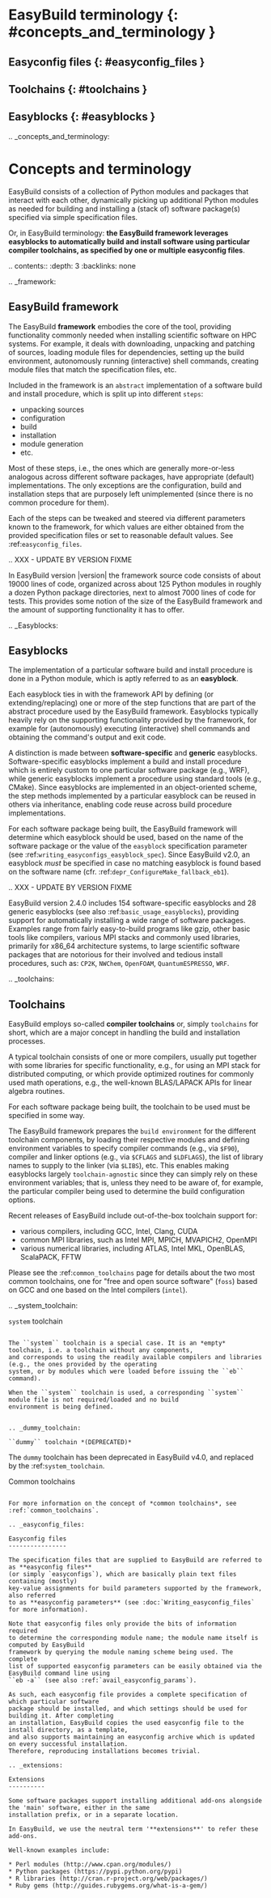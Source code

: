 # EasyBuild terminology {: #concepts_and_terminology }

## Easyconfig files {: #easyconfig_files }

## Toolchains {: #toolchains }

## Easyblocks {: #easyblocks }

.. _concepts_and_terminology:

Concepts and terminology
========================


EasyBuild consists of a collection of Python modules and packages that interact with each other,
dynamically picking up additional Python modules as needed for building and installing
a (stack of) software package(s) specified via simple specification files.

Or, in EasyBuild terminology: **the EasyBuild framework leverages easyblocks to automatically
build and install software using particular compiler toolchains, as specified by one or multiple easyconfig files**.

.. contents::
    :depth: 3
    :backlinks: none

.. _framework:

EasyBuild framework
-------------------

The EasyBuild **framework** embodies the core of the tool, providing functionality commonly
needed when installing scientific software on HPC systems. For example, it deals with downloading,
unpacking and patching of sources, loading module files for dependencies,
setting up the build environment, autonomously running (interactive) shell commands,
creating module files that match the specification files, etc.

Included in the framework is an `abstract` implementation of a software build and install procedure,
which is split up into different `steps`:

* unpacking sources
* configuration
* build
* installation
* module generation
* etc.

Most of these steps, i.e., the ones which are generally more-or-less
analogous across different software packages, have appropriate (default) implementations.
The only exceptions are the configuration, build and installation steps that are purposely
left unimplemented (since there is no common procedure for them).

Each of the steps can be
tweaked and steered via different parameters known to the framework, for which values are
either obtained from the provided specification files or set to reasonable default values.
See :ref:`easyconfig_files`.

.. XXX - UPDATE BY VERSION FIXME

In EasyBuild version |version| the framework source code consists of about 19000 lines of code,
organized across about 125 Python modules in roughly a dozen Python package directories,
next to almost 7000 lines of code for tests. This provides some notion of the size of the
EasyBuild framework and the amount of supporting functionality it has to offer.


.. _Easyblocks:

Easyblocks
----------

The implementation of a particular software build and install procedure is done in a Python module,
which is aptly referred to as an **easyblock**.

Each easyblock ties in with the framework API
by defining (or extending/replacing) one or more of the step functions that are part
of the abstract procedure used by the EasyBuild framework. Easyblocks typically heavily
rely on the supporting functionality provided by the framework, for example for
(autonomously) executing (interactive) shell commands and obtaining the command's output and exit code.

A distinction is made between **software-specific** and **generic** easyblocks. Software-specific
easyblocks implement a build and install procedure which is entirely custom to one particular
software package (e.g., WRF), while generic easyblocks implement a procedure using standard
tools (e.g., CMake). Since easyblocks are implemented in an object-oriented scheme, the step
methods implemented by a particular easyblock can be reused in others via inheritance,
enabling code reuse across build procedure implementations.

For each software package being built, the EasyBuild framework will determine which easyblock
should be used, based on the name of the software package or the value of the ``easyblock``
specification parameter (see :ref:`writing_easyconfigs_easyblock_spec`).
Since EasyBuild v2.0, an easyblock *must* be specified in case no matching easyblock is found based on the
software name (cfr. :ref:`depr_ConfigureMake_fallback_eb1`).

.. XXX - UPDATE BY VERSION FIXME

EasyBuild version 2.4.0 includes 154 software-specific easyblocks and 28 generic
easyblocks (see also :ref:`basic_usage_easyblocks`), providing support for automatically installing a wide range
of software packages. Examples range from fairly easy-to-build programs like gzip, other basic tools
like compilers, various MPI stacks and commonly used libraries, primarily for x86_64 architecture systems,
to large scientific software packages that are notorious for their involved and tedious install procedures, such as:
`CP2K`, `NWChem`, `OpenFOAM`, `QuantumESPRESSO`, `WRF`.

.. _toolchains:

Toolchains
----------

EasyBuild employs so-called **compiler toolchains** or, simply `toolchains` for short,
which are a major concept in handling the build and installation processes.

A typical toolchain consists of one or more compilers, usually put together with some libraries for specific functionality,
e.g., for using an MPI stack for distributed computing, or which provide optimized routines for commonly
used math operations, e.g., the well-known BLAS/LAPACK APIs for linear algebra routines.

For each software package being built, the toolchain to be used must be specified in some way.

The EasyBuild framework prepares the `build environment` for the different toolchain components,
by loading their respective modules and defining environment variables to specify compiler commands
(e.g., via ``$F90``), compiler and linker options (e.g., via ``$CFLAGS`` and ``$LDFLAGS``), the list
of library names to supply to the linker (via ``$LIBS``), etc. This enables making easyblocks largely
`toolchain-agnostic` since they can simply rely on these environment variables; that is, unless they
need to be aware of, for example, the particular compiler being used to determine the build configuration options.

Recent releases of EasyBuild include out-of-the-box toolchain support for:

- various compilers, including GCC, Intel, Clang, CUDA
- common MPI libraries, such as Intel MPI, MPICH, MVAPICH2, OpenMPI
- various numerical libraries, including ATLAS, Intel MKL, OpenBLAS, ScalaPACK, FFTW

Please see the :ref:`common_toolchains` page for details about the two most common toolchains,
one for "free and open source software" (``foss``) based on GCC and one based on the Intel compilers
(``intel``).

.. _system_toolchain:

``system`` toolchain
~~~~~~~~~~~~~~~~~~~

The ``system`` toolchain is a special case. It is an *empty* toolchain, i.e. a toolchain without any components,
and corresponds to using the readily available compilers and libraries (e.g., the ones provided by the operating
system, or by modules which were loaded before issuing the ``eb`` command).

When the ``system`` toolchain is used, a corresponding ``system`` module file is not required/loaded and no build
environment is being defined.


.. _dummy_toolchain:

``dummy`` toolchain *(DEPRECATED)*
~~~~~~~~~~~~~~~~~~~~~~~~~~~~~~~~~~

The ``dummy`` toolchain has been deprecated in EasyBuild v4.0, and replaced by the :ref:`system_toolchain`.


Common toolchains
~~~~~~~~~~~~~~~~~

For more information on the concept of *common toolchains*, see :ref:`common_toolchains`.

.. _easyconfig_files:

Easyconfig files
----------------

The specification files that are supplied to EasyBuild are referred to as **easyconfig files**
(or simply `easyconfigs`), which are basically plain text files containing (mostly)
key-value assignments for build parameters supported by the framework, also referred
to as **easyconfig parameters** (see :doc:`Writing_easyconfig_files` for more information).

Note that easyconfig files only provide the bits of information required
to determine the corresponding module name; the module name itself is computed by EasyBuild
framework by querying the module naming scheme being used. The complete
list of supported easyconfig parameters can be easily obtained via the EasyBuild command line using
``eb -a`` (see also :ref:`avail_easyconfig_params`).

As such, each easyconfig file provides a complete specification of which particular software
package should be installed, and which settings should be used for building it. After completing
an installation, EasyBuild copies the used easyconfig file to the install directory, as a template,
and also supports maintaining an easyconfig archive which is updated on every successful installation.
Therefore, reproducing installations becomes trivial.

.. _extensions:

Extensions
----------

Some software packages support installing additional add-ons alongside the 'main' software, either in the same
installation prefix, or in a separate location.

In EasyBuild, we use the neutral term '**extensions**' to refer these add-ons.

Well-known examples include:

* Perl modules (http://www.cpan.org/modules/)
* Python packages (https://pypi.python.org/pypi)
* R libraries (http://cran.r-project.org/web/packages/)
* Ruby gems (http://guides.rubygems.org/what-is-a-gem/)

